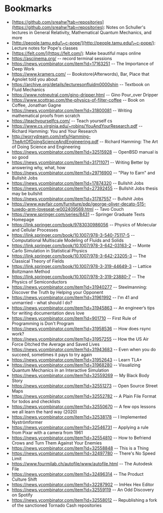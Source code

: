 # Bookmarks

* [https://github.com/sreahw?tab=repositories](https://github.com/sreahw?tab=repositories): Notes on Schuller's lectures in General Relativity, Mathematical Quantum Mechanics, and more
* [http://people.tamu.edu/\~c-pope/](http://people.tamu.edu/\~c-pope/): Lecture notes for Pope's classes
* [https://felt.com/](https://felt.com/): Make beautiful maps online
* https://asciinema.org/ -- record terminal sessions
* https://news.ycombinator.com/item?id=17163251 -- The Importance of Deep Work
* https://www.kramers.com/ -- Bookstore(Afterwords), Bar, Place that Agnolet told you about
* https://archive.org/details/lecturesonfluidm0000shin -- Textbook on Fluid Mechanics
* https://www.notneutral.com/gino-dripper.html -- Gino Pour_over Dripper
* https://www.scottrao.com/the-physics-of-filter-coffee -- Book on Coffee, Jonathan Gagne
* https://news.ycombinator.com/item?id=31800081 -- Writing mathematical proofs from scratch
* https://teachyourselfcs.com/ -- Teach yourself cs
* https://www.cs.virginia.edu/~robins/YouAndYourResearch.pdf -- Richard Hamming: You and Your Research
* http://worrydream.com/refs/Hamming-TheArtOfDoingScienceAndEngineering.pdf -- Richard Hamming: The Art of Doing Science and Engineering
* https://news.ycombinator.com/item?id=32515928 -- OpenBSD manual is so good
* https://news.ycombinator.com/item?id=31711071 -- Writing Better by answering why, what, how
* https://news.ycombinator.com/item?id=29716900 -- "Play to Earn" and Bullshit Jobs
* https://news.ycombinator.com/item?id=17874320 -- Bullshit Jobs
* https://news.ycombinator.com/item?id=27392455 -- Bullshit Jobs thesis may be bullshit
* https://news.ycombinator.com/item?id=31787557 -- Bullshit Jobs
* https://www.wayfair.com/furniture/pdp/george-oliver-decato-515-tuxedo-arm-loveseat-w002409569.html -- Tavo Couch
* https://www.springer.com/series/8431	-- Springer Graduate Texts Homepage
* https://link.springer.com/book/9783030986056 -- Physics of Molecular and Cellular Processes
* https://link.springer.com/book/10.1007/978-3-540-75117-5 -- Computational Multiscale Modeling of Fluids and Solids
* https://link.springer.com/book/10.1007/978-3-642-03163-2 --  Monte Carlo Simulation in Statistical Physics 
* https://link.springer.com/book/10.1007/978-3-642-23205-3 --  The Classical Theory of Fields 
* https://link.springer.com/book/10.1007/978-3-319-44649-3 -- Lattice Boltzmann Method
* https://link.springer.com/book/10.1007/978-3-319-23880-7 -- The Physics of Semiconductors
* https://news.ycombinator.com/item?id=31940277 -- Steelmanning: Discover the Truth by Helping your Opponent
* https://news.ycombinator.com/item?id=31961992 -- I'm 41 and unmarried -  what should I do?
* https://news.ycombinator.com/item?id=31945863 -- An engineer’s tips for writing documentation devs love
* https://news.ycombinator.com/item?id=901710 -- First Rule of Programming is Don't Program
* https://news.ycombinator.com/item?id=31958536 -- How does rsync work?
* https://news.ycombinator.com/item?id=31957255 -- How the US Air Force Ditched the Average and Saved Lives
* https://news.ycombinator.com/item?id=31943683 -- Even when you do succeed, sometimes it pays to try again
* https://news.ycombinator.com/item?id=31952643 -- Learn TLA+
* https://news.ycombinator.com/item?id=31968280 -- Visualizing Quantum Mechanics in an Interactive Simulation
* https://news.ycombinator.com/item?id=32559269 -- My Black Body Story
* https://news.ycombinator.com/item?id=32551273 -- Open Source Street Maps
* https://news.ycombinator.com/item?id=32552782 -- A Plain File Format for todos and checklists
* https://news.ycombinator.com/item?id=32550670 -- A few ops lessons we all learn the hard way (2020)
* https://news.ycombinator.com/item?id=32538178 -- I Implemented Nyströmformer
* https://news.ycombinator.com/item?id=32546731 -- Applying a rule from Pixar with a camera from 1961
* https://news.ycombinator.com/item?id=32554810 -- How to Befriend Crows and Turn Them Against Your Enemies 
* https://news.ycombinator.com/item?id=32558848 -- This is a Thing
* https://news.ycombinator.com/item?id=32497780 -- There's No Speed Limit
* https://www.fourmilab.ch/autofile/www/autofile.html -- The Autodesk File
* https://news.ycombinator.com/item?id=32496314 -- The Product Culture Shift
* https://news.ycombinator.com/item?id=32287902 -- ImHex Hex Editor
* https://news.ycombinator.com/item?id=32559119 -- An Odd Discovery on Spotify
* https://news.ycombinator.com/item?id=32558012 -- Republishing a fork of the sanctioned Tornado Cash repositories
